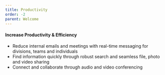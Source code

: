 ```yaml
---
title: Productivity
order: -2
parent: Welcome
---
```



#### Increase Productivity & Efficiency

* Reduce internal emails and meetings with real-time messaging for divisions, teams and individuals
* Find information quickly through robust search and seamless file, photo and video sharing
* Connect and collaborate through audio and video conferencing